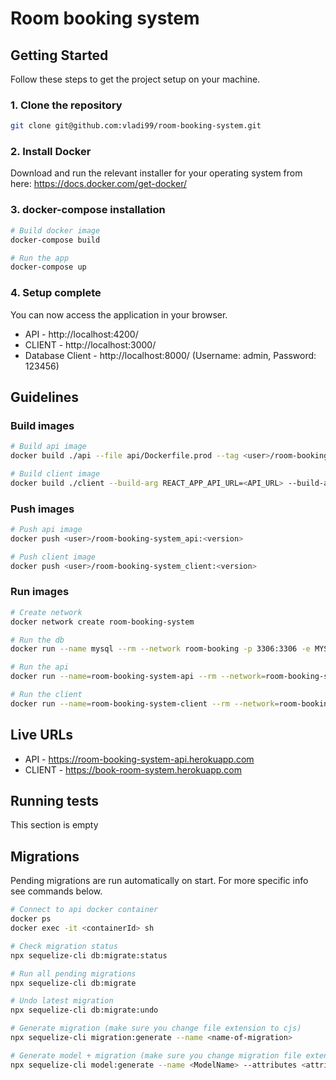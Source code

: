 # Room booking system

## Getting Started
Follow these steps to get the project setup on your machine.

### 1. Clone the repository

```bash
git clone git@github.com:vladi99/room-booking-system.git
```

### 2. Install Docker

Download and run the relevant installer for your operating system from here: https://docs.docker.com/get-docker/

### 3. docker-compose installation

```bash
# Build docker image
docker-compose build

# Run the app
docker-compose up
```

### 4. Setup complete
You can now access the application in your browser.

* API - http://localhost:4200/
* CLIENT - http://localhost:3000/
* Database Client - http://localhost:8000/ (Username: admin, Password: 123456)

## Guidelines

### Build images

```bash
# Build api image
docker build ./api --file api/Dockerfile.prod --tag <user>/room-booking-system_api:<version>

# Build client image
docker build ./client --build-arg REACT_APP_API_URL=<API_URL> --build-arg DISABLE_ESLINT_PLUGIN=true --file client/Dockerfile.prod --tag <user>/room-booking-system_client:<version>
```

### Push images

```bash
# Push api image
docker push <user>/room-booking-system_api:<version>

# Push client image
docker push <user>/room-booking-system_client:<version>
```


### Run images

```bash
# Create network
docker network create room-booking-system

# Run the db
docker run --name mysql --rm --network room-booking -p 3306:3306 -e MYSQL_ROOT_PASSWORD=root -e MYSQL_DATABASE=room_booking_system_development -e MYSQL_USER=admin -e MYSQL_PASSWORD=123456 mysql:8.0.20

# Run the api
docker run --name=room-booking-system-api --rm --network=room-booking-system -p 4200:4200 -e PORT=4200 -e MYSQL_USER=admin -e MYSQL_PASSWORD=123456 -e MYSQL_DATABASE=room_booking_system_development -e MYSQL_HOST_IP=mysql <user>/room-booking-system_api:<version>

# Run the client
docker run --name=room-booking-system-client --rm --network=room-booking-system -p 1337:80 <user>/room-booking-system_client:<version>
```
## Live URLs

* API - https://room-booking-system-api.herokuapp.com
* CLIENT - https://book-room-system.herokuapp.com

## Running tests

This section is empty

## Migrations
Pending migrations are run automatically on start. For more specific info see commands below.

```bash
# Connect to api docker container
docker ps
docker exec -it <containerId> sh

# Check migration status
npx sequelize-cli db:migrate:status

# Run all pending migrations
npx sequelize-cli db:migrate

# Undo latest migration
npx sequelize-cli db:migrate:undo

# Generate migration (make sure you change file extension to cjs)
npx sequelize-cli migration:generate --name <name-of-migration>

# Generate model + migration (make sure you change migration file extension to cjs)
npx sequelize-cli model:generate --name <ModelName> --attributes <attribute-name>:<attribute-type>,...
```
